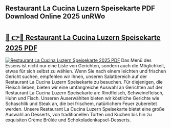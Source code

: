 ## Restaurant La Cucina Luzern Speisekarte PDF Download Online 2025 unRWo

# <h2><a href="http://gc81vfs.nevu.top/?p=Restaurant+La+Cucina+Luzern+Speisekarte">🔗 👉🔴 Restaurant La Cucina Luzern Speisekarte 2025 PDF</a></h2>

[![Restaurant La Cucina Luzern Speisekarte 2025 PDF](https://i.imgur.com/dBaPXMq.png)](http://gc81vfs.nevu.top/?p=Restaurant+La+Cucina+Luzern+Speisekarte)
Das Menü des Essens ist nicht nur eine Liste von Gerichten, sondern auch die Möglichkeit, etwas für sich selbst zu wählen. Wenn Sie nach einem leichten und frischen Gericht suchen, empfehlen wir Ihnen, unseren Salatbereich auf der Restaurant La Cucina Luzern Speisekarte zu besuchen. Für diejenigen, die Fleisch lieben, bieten wir eine umfangreiche Auswahl an Gerichten auf der Restaurant La Cucina Luzern Speisekarte an: Rindfleisch, Schweinefleisch, Huhn und Fisch. Unseren Auserwählten bieten wir köstliche Gerichte wie Schaschlik und Steak an, die bei frischem, natürlichem Feuer zubereitet werden. Unsere Restaurant La Cucina Luzern Speisekarte bietet eine große Auswahl an Desserts, von traditionellen Torten und Kuchen bis hin zu exquisiten Crème Brûlée und Schokoladenkapsel-Desserts.
